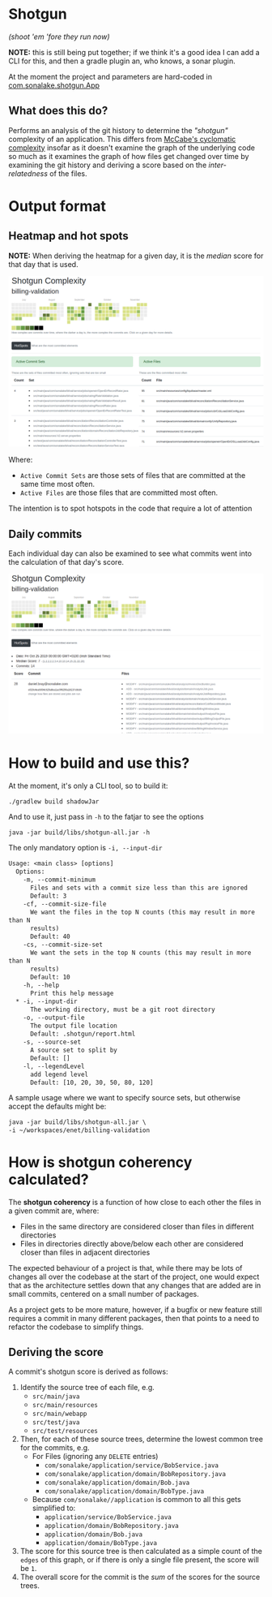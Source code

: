 # Shotgun
_(shoot 'em 'fore they run now)_

**NOTE:** this is still being put together; if we think it's a good idea I 
can add a CLI for this, and then a gradle plugin an, who knows, a sonar plugin.

At the moment the project and parameters are hard-coded in 
[com.sonalake.shotgun.App](src/main/java/com/sonalake/shotgun/App.java)

## What does this do?

Performs an analysis of the git history to determine the _"shotgun"_ complexity 
of an application. This differs from [McCabe's cyclomatic complexity](https://en.wikipedia.org/wiki/Cyclomatic_complexity)
insofar as it doesn't examine the graph of the underlying code so much as it
examines the graph of how files get changed over time by examining the git
history and deriving a score based on the _inter-relatedness_ of the files.


# Output format

## Heatmap and hot spots
**NOTE:** When deriving the heatmap for a given day, it is the _median_ score for that
day that is used.

![](docs/hotspot.png)

Where:
* `Active Commit Sets` are those sets of files that are committed at the same time most often.
* `Active Files` are those files that are committed most often. 

The intention is to spot hotspots in the code that require a lot of attention

## Daily commits

Each individual day can also be examined to see what commits went into the 
calculation of that day's score.

![](docs/daily.png)

 
# How to build and use this?

At the moment, it's only a CLI tool, so to build it:
    
    ./gradlew build shadowJar


And to use it, just pass in `-h` to the fatjar to see the options

    java -jar build/libs/shotgun-all.jar -h


The only mandatory option is `-i, --input-dir`

```
Usage: <main class> [options]
  Options:
    -m, --commit-minimum
      Files and sets with a commit size less than this are ignored
      Default: 3
    -cf, --commit-size-file
      We want the files in the top N counts (this may result in more than N 
      results) 
      Default: 40
    -cs, --commit-size-set
      We want the sets in the top N counts (this may result in more than N 
      results) 
      Default: 10
    -h, --help
      Print this help message
  * -i, --input-dir
      The working directory, must be a git root directory
    -o, --output-file
      The output file location
      Default: .shotgun/report.html
    -s, --source-set
      A source set to split by
      Default: []
    -l, --legendLevel
      add legend level
      Default: [10, 20, 30, 50, 80, 120]

```    

A sample usage where we want to specify source sets, but otherwise accept the defaults 
might be:

    java -jar build/libs/shotgun-all.jar \    
    -i ~/workspaces/enet/billing-validation 

# How is shotgun coherency calculated?
The **shotgun coherency** is a function of how close to each other the files
in a given commit are, where:
* Files in the same directory are considered closer than files in different 
directories
* Files in directories directly above/below each other are considered closer than
files in adjacent directories 

The expected behaviour of a project is that, while there may be lots of changes
all over the codebase at the start of the project, one would expect that as
the architecture settles down that any changes that are added are in small
commits, centered on a small number of packages.

As a project gets to be more mature, however, if a bugfix or new feature still 
requires a commit in many different packages, then that points to a need to 
refactor the codebase to simplify things. 


## Deriving the score
A commit's shotgun score is derived as follows:

1. Identify the source tree of each file, e.g.
    * `src/main/java`
    * `src/main/resources`
    * `src/main/webapp`
    * `src/test/java`
    * `src/test/resources`
1. Then, for each of these source trees, determine the lowest common tree for
the commits, e.g.
    * For Files (ignoring any `DELETE` entries)
        * `com/sonalake/application/service/BobService.java`
        * `com/sonalake/application/domain/BobRepository.java`
        * `com/sonalake/application/domain/Bob.java`
        * `com/sonalake/application/domain/BobType.java`
    * Because `com/sonalake//application` is common to all this gets
    simplified to:
        * `application/service/BobService.java`
        * `application/domain/BobRepository.java`
        * `application/domain/Bob.java`
        * `application/domain/BobType.java`
1. The score for this source tree is then calculated as a simple count of the 
    `edges` of this graph, or if there is only a single file present, the 
    score will be `1`.
1. The overall score for the commit is the _sum_ of the scores for the source trees.
